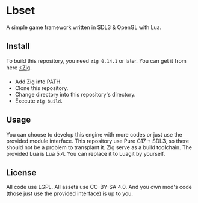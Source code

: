 # Lbset
A simple game framework written in SDL3 & OpenGL with Lua.
## Install
To build this repository, you need `zig 0.14.1` or later. You can get it from here [⚡Zig](https://ziglang.org/).

- Add Zig into PATH.
- Clone this repository.
- Change directory into this repository's directory.
- Execute `zig build`.

## Usage
You can choose to develop this engine with more codes or just use the provided module interface.
This repository use Pure C17 + SDL3, so there should not be a problem to transplant it.
Zig serve as a build toolchain. The provided Lua is Lua 5.4. You can replace it to Luagit by yourself.

## License
All code use LGPL. All assets use CC-BY-SA 4.0.
And you own mod's code (those just use the provided interface) is up to you.